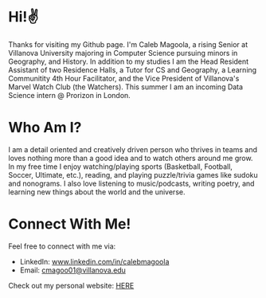 # Hi!✌️
Thanks for visiting my Github page. I'm Caleb Magoola, a rising Senior at Villanova University majoring in Computer Science pursuing minors in Geography, and History. In addition to my studies I am the Head Resident Assistant of two Residence Halls, a Tutor for CS and Geography, a Learning Communitity 4th Hour Facilitator, and the Vice President of Villanova's Marvel Watch Club (the Watchers). This summer I am an incoming Data Science intern @ Prorizon in London.

# Who Am I?
I am a detail oriented and creatively driven person who thrives in teams and loves nothing more than a good idea and to watch others around me grow. In my free time I enjoy watching/playing sports (Basketball, Football, Soccer, Ultimate, etc.), reading, and playing puzzle/trivia games like sudoku and nonograms. I also love listening to music/podcasts, writing poetry, and learning new things about the world and the universe. 

# Connect With Me!
Feel free to connect with me via: 
- LinkedIn: www.linkedin.com/in/calebmagoola
- Email: cmagoo01@villanova.edu

Check out my personal website: 
<a href = "https://calebmagoola.github.io/PersonalWebsiteCalebMagoola/" target = _blank>HERE</a>
